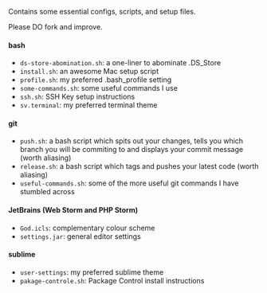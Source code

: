 Contains some essential configs, scripts, and setup files.

Please DO fork and improve.

#### bash

- `ds-store-abomination.sh`: a one-liner to abominate .DS_Store
- `install.sh`: an awesome Mac setup script
- `profile.sh`: my preferred .bash_profile setting
- `some-commands.sh`: some useful commands I use
- `ssh.sh`: SSH Key setup instructions
- `sv.terminal`: my preferred terminal theme

#### git

- `push.sh`: a bash script which spits out your changes, tells you which branch you will be commiting to and displays your commit message (worth aliasing)
- `release.sh`: a bash script which tags and pushes your latest code (worth aliasing)
- `useful-commands.sh`: some of the more useful git commands I have stumbled across

#### JetBrains (Web Storm and PHP Storm)

- `God.icls`: complementary colour scheme
- `settings.jar`: general editor settings

#### sublime

- `user-settings`: my preferred sublime theme
- `pakage-controle.sh`: Package Control install instructions
